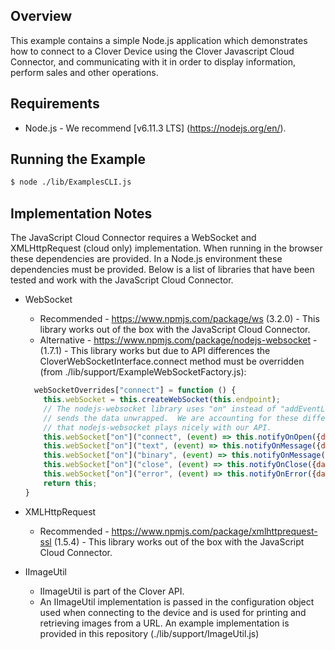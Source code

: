 ## Overview

This example contains a simple Node.js application which demonstrates how to connect to a Clover Device using the Clover Javascript Cloud Connector, and communicating with it in order to display information, perform sales and other operations.

## Requirements
- Node.js - We recommend [v6.11.3 LTS] (https://nodejs.org/en/).  

## Running the Example
```bash
$ node ./lib/ExamplesCLI.js
```

## Implementation Notes
The JavaScript Cloud Connector requires a WebSocket and XMLHttpRequest (cloud only) implementation.  When running in the browser these dependencies are provided.  In a Node.js environment these dependencies must be provided.  Below is a list of libraries that have been tested and work with the JavaScript Cloud Connector.

- WebSocket
    - Recommended - https://www.npmjs.com/package/ws (3.2.0) - This library works out of the box with the JavaScript Cloud Connector.
    - Alternative - https://www.npmjs.com/package/nodejs-websocket - (1.7.1) - This library works but due to API differences the CloverWebSocketInterface.connect method must be overridden (from ./lib/support/ExampleWebSocketFactory.js):
    
    ```javascript
      webSocketOverrides["connect"] = function () {
        this.webSocket = this.createWebSocket(this.endpoint);
        // The nodejs-websocket library uses "on" instead of "addEventListener" and it
        // sends the data unwrapped.  We are accounting for these differences here so
        // that nodejs-websocket plays nicely with our API.
        this.webSocket["on"]("connect", (event) => this.notifyOnOpen({data: event})); // not standard
        this.webSocket["on"]("text", (event) => this.notifyOnMessage({data: event})); // not standard
        this.webSocket["on"]("binary", (event) => this.notifyOnMessage({data: event})); // not standard
        this.webSocket["on"]("close", (event) => this.notifyOnClose({data: event}));
        this.webSocket["on"]("error", (event) => this.notifyOnError({data: event}));
        return this;
    }
  
    ```
- XMLHttpRequest    
   - Recommended - https://www.npmjs.com/package/xmlhttprequest-ssl (1.5.4) - This library works out of the box with the JavaScript Cloud Connector.

- IImageUtil
   - IImageUtil is part of the Clover API.
   - An IImageUtil implementation is passed in the configuration object used when connecting to the device and is used for printing and retrieving images from a URL.  An example implementation is provided in this repository (./lib/support/ImageUtil.js)
